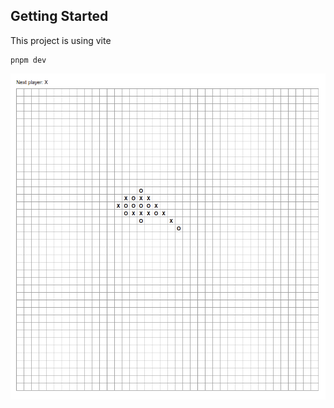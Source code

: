 ## Getting Started

This project is using vite

```shell
pnpm dev
```

!['screenshot'](screenshot.png)
